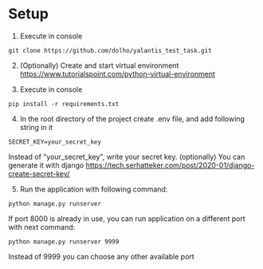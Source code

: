 # Setup
1) Execute in console 
```
git clone https://github.com/dolho/yalantis_test_task.git
```
2) (Optionally) Create and start virtual environment
https://www.tutorialspoint.com/python-virtual-environment

3) Execute in console 
```
pip install -r requirements.txt 
```

4) In the root directory of the project create .env file, and add following string in it
```
SECRET_KEY=your_secret_key
```
Instead of "your_secret_key", write your secret key. 
(optionally) You can generate it with django https://tech.serhatteker.com/post/2020-01/django-create-secret-key/

5) Run the application with following command:
```
python manage.py runserver
```
If port 8000 is already in use, you can run application on a different port with next command: 
```
python manage.py runserver 9999
```
Instead of 9999 you can choose any other available port 